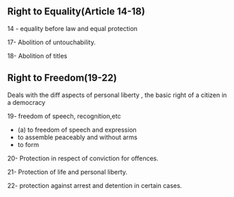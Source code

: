 ## Right to Equality(Article 14-18)

14 - equality before law and equal protection

17- Abolition of untouchability.

18- Abolition of titles

## Right to Freedom(19-22)

Deals with the diff aspects of personal liberty , the basic right of a citizen in a democracy

19- freedom of speech, recognition,etc
  - (a) to freedom of speech and expression
  -  to assemble peaceably and without arms
  - to form 

20- Protection in respect of conviction for offences.

21- Protection of life and personal liberty.

22- protection against arrest and detention in certain cases.





